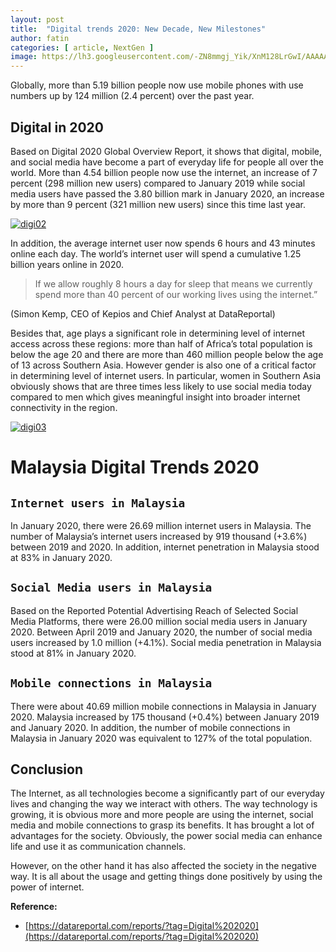 ```yaml
---
layout: post
title:  "Digital trends 2020: New Decade, New Milestones"
author: fatin
categories: [ article, NextGen ]
image: https://lh3.googleusercontent.com/-ZN8mmgj_Yik/XnM128LrGwI/AAAAAAAAAK8/YwA6LEy1I-sVrmBjYgkEcr7WPK7a6VqVQCK8BGAsYHg/s0/2020-03-19.png
---
```


Globally, more than 5.19 billion people now use mobile phones with use numbers up by 124 million (2.4 percent) over the past year.

## Digital in 2020
Based on Digital 2020 Global Overview Report, it shows that digital, mobile, and social media have become a part of everyday life for people all over the world. More than 4.54 billion people now use the internet, an increase of 7 percent (298 million new users) compared to January 2019 while social media users have passed the 3.80 billion mark in January 2020, an increase by more than 9 percent (321 million new users) since this time last year. 

[![digi02](https://lh3.googleusercontent.com/-wKg4DVAsTTM/XnM14FAN2BI/AAAAAAAAALA/fUdBENDu1Og0KOyBlfd3vI7MN8UDtaIlwCK8BGAsYHg/s0/2020-03-19.png)](#)

In addition, the average internet user now spends 6 hours and 43 minutes online each day. The world’s internet user will spend a cumulative 1.25 billion years online in 2020.  

> If we allow roughly 8 hours a day for sleep that means we currently spend more than 40 percent of our working lives using the internet.”

(Simon Kemp, CEO of Kepios and Chief Analyst at DataReportal)

Besides that, age plays a significant role in determining level of internet access across these regions: more than half of Africa’s total population is below the age 20 and there are more than 460 million people below the age of 13 across Southern Asia. However gender is also one of a critical factor in determining level of internet users. In particular, women in Southern Asia obviously shows that are three times less likely to use social media today compared to men which gives meaningful insight into broader internet connectivity in the region.

[![digi03](https://lh3.googleusercontent.com/--JEY3S8snyY/XnM15NlmZxI/AAAAAAAAALE/4C0V6VB8TUwMrLVce70GMwORt3OZc0EngCK8BGAsYHg/s0/2020-03-19.png)](#)

# Malaysia Digital Trends 2020

## `Internet users in Malaysia`
In January 2020, there were 26.69 million internet users in Malaysia. The number of Malaysia’s internet users increased by 919 thousand (+3.6%) between 2019 and 2020. In addition, internet penetration in Malaysia stood at 83% in January 2020.

## `Social Media users in Malaysia`
Based on the Reported Potential Advertising Reach of Selected Social Media Platforms, there were 26.00 million social media users in January 2020. Between April 2019 and January 2020, the number of social media users increased by 1.0 million (+4.1%). Social media penetration in Malaysia stood at 81% in January 2020.

## `Mobile connections in Malaysia`
There were about 40.69 million mobile connections in Malaysia in January 2020. Malaysia increased by 175 thousand (+0.4%) between January 2019 and January 2020. In addition, the number of mobile connections in Malaysia in January 2020 was equivalent to 127% of the total population.

## Conclusion
The Internet, as all technologies become a significantly part of our everyday lives and changing the way we interact with others. The way technology is growing, it is obvious more and more people are using the internet, social media and mobile connections to grasp its benefits. It has brought a lot of advantages for the society. Obviously, the power social media can enhance life and use it as communication channels.

However, on the other hand it has also affected the society in the negative way. It is all about the usage and getting things done positively by using the power of internet.

**Reference:**
* [https://datareportal.com/reports/?tag=Digital%202020](https://datareportal.com/reports/?tag=Digital%202020)
